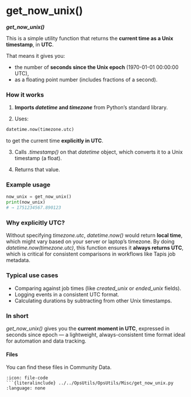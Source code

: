 # get_now_unix()
***get_now_unix()***

This is a simple utility function that returns the **current time as a Unix timestamp**, in **UTC**.

That means it gives you:

* the number of **seconds since the Unix epoch** (1970-01-01 00:00:00 UTC),
* as a floating point number (includes fractions of a second).


### How it works

1. **Imports *datetime* and *timezone*** from Python’s standard library.

2. Uses:

```python
datetime.now(timezone.utc)
```

to get the current time **explicitly in UTC**.

3. Calls *.timestamp()* on that *datetime* object, which converts it to a Unix timestamp (a float).

4. Returns that value.


### Example usage

```python
now_unix = get_now_unix()
print(now_unix)
# → 1751234567.890123
```

### Why explicitly UTC?

Without specifying *timezone.utc*, *datetime.now()* would return **local time**, which might vary based on your server or laptop’s timezone.
By doing *datetime.now(timezone.utc)*, this function ensures it **always returns UTC**, which is critical for consistent comparisons in workflows like Tapis job metadata.


### Typical use cases

* Comparing against job times (like *created_unix* or *ended_unix* fields).
* Logging events in a consistent UTC format.
* Calculating durations by subtracting from other Unix timestamps.


### In short
*get_now_unix()* gives you the **current moment in UTC**, expressed in seconds since epoch — a lightweight, always-consistent time format ideal for automation and data tracking.



#### Files
You can find these files in Community Data.

```{dropdown} get_now_unix.py
:icon: file-code
```{literalinclude} ../../OpsUtils/OpsUtils/Misc/get_now_unix.py
:language: none
```
